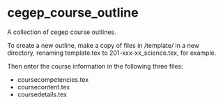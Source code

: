 # cegep_course_outline
A collection of cegep course outlines.

To create a new outline, make a copy of files in /template/ in a new directory, renaming template.tex to 201-xxx-xx_science.tex, for example.

Then enter the course information in the following three files: 
* coursecompetencies.tex
* coursecontent.tex
* coursedetails.tex

